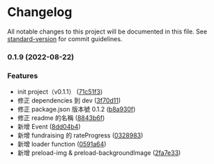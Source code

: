 # Changelog

All notable changes to this project will be documented in this file. See [standard-version](https://github.com/conventional-changelog/standard-version) for commit guidelines.

### 0.1.9 (2022-08-22)


### Features

* init project（v0.1.1） ([71c51f3](https://github.com/destiny5420/tool-formula/commit/71c51f33c812b8b5648c80277b6940f0a880386c))
* 修正 dependencies 到 dev ([3f70d11](https://github.com/destiny5420/tool-formula/commit/3f70d113321e68933074fb002bb4f76b70476a92))
* 修正 package.json 版本號 0.1.2 ([b8a930f](https://github.com/destiny5420/tool-formula/commit/b8a930ff8bd921a3d5f0c7df3d5f2467d104cff9))
* 修正 readme 的名稱 ([8843b6f](https://github.com/destiny5420/tool-formula/commit/8843b6ffb4330589e70d9987400e1e78682eb5d1))
* 新增 Event ([8dd04b4](https://github.com/destiny5420/tool-formula/commit/8dd04b4aff3e0c4d8309799e048fc60751d89d85))
* 新增 fundraising 的 rateProgress ([0328983](https://github.com/destiny5420/tool-formula/commit/03289833117f215a4e56f490d59742b731912cbb))
* 新增 loader function ([0591a64](https://github.com/destiny5420/tool-formula/commit/0591a64a4639cca7cea531c7a8fca468f8b4bc05))
* 新增 preload-img & preload-backgroundImage ([2fa7e33](https://github.com/destiny5420/tool-formula/commit/2fa7e33f4249cc4ad159b1624da6ac3a08a9cfec))

